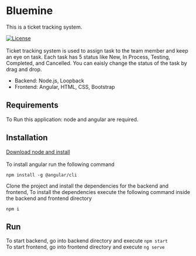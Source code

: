 # Bluemine
This is a ticket tracking system.

[![License](http://img.shields.io/:license-mit-blue.svg?style=flat-square)](https://github.com/Vaaceph/iris-flower-classification/blob/master/LICENSE.md)  </br></br>
Ticket tracking system is used to assign task to the team member and keep an eye on task. Each task has 5 status like New, In Process, Testing, Completed, and Cancelled. You can eaisly change the status of the task by drag and drop.

* Backend: Node.js, Loopback
* Frontend: Angular, HTML, CSS, Bootstrap

## Requirements

To Run this application: node and angular are required.

## Installation

[Download node and install](https://nodejs.org/en/download/) <br><br>
To install angular run the following command
```
npm install -g @angular/cli
```

Clone the project and install the dependencies for the backend and frontend, To install the dependencies execute the following command inside the backend and frontend directory

```
npm i
```

## Run

To start backend, go into backend directory and execute ``` npm start ``` <br>
To start frontend, go into frontend directory and execute ``` ng serve ```
